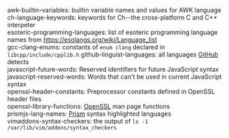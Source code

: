 awk-builtin-variables: builtin variable names and values for AWK language  
ch-language-keywords: keywords for Ch--the cross-platform C and C++ interpeter  
esoteric-programming-languages: list of esoteric programming language names from <https://esolangs.org/wiki/Language_list>  
gcc-clang-enums: constants of `enum clang` declared in `libcpp/include/cpplib.h`
github-linguist-languages: all languages [GitHub](https://github.com) detects  
javascript-future-words: Reserved identifiers for future JavaScript syntax  
javascript-reserved-words: Words that can't be used in current JavaScript syntax  
openssl-header-constants: Preprocessor constants defined in OpenSSL header files  
openssl-library-functions: [OpenSSL](https://openssl.org) man page functions  
prismjs-lang-names: [Prism](https://prismjs.com) syntax highlighted languages  
vimaddons-syntax-checkers: the output of `ls -1 /var/lib/vim/addons/syntax_checkers`  
